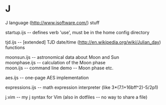 # J
J language (http://www.jsoftware.com/) stuff

startup.ijs -- defines verb 'use', must be in the home config directory  

tjd.ijs -- [extended] TJD date/time (http://en.wikipedia.org/wiki/Julian_day) functions  

moonsun.ijs -- astronomical data about Moon and Sun  
moonphase.ijs -- calculation of the Moon phase  
moon.ijs -- command line demo -- Moon phase etc.  

aes.ijs -- one-page AES implementation  

expressions.ijs -- math expression interpreter (like 3*(7.1+16bff^2)-5/2p1)  

j.vim -- my j syntax for Vim (also in dotfiles -- no way to share a file)
